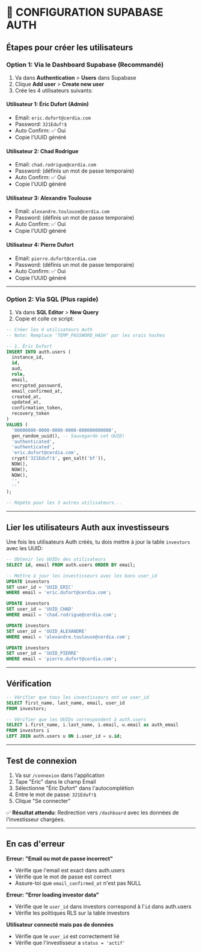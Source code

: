 # 🔐 CONFIGURATION SUPABASE AUTH

## Étapes pour créer les utilisateurs

### Option 1: Via le Dashboard Supabase (Recommandé)

1. Va dans **Authentication** > **Users** dans Supabase
2. Clique **Add user** > **Create new user**
3. Crée les 4 utilisateurs suivants:

#### Utilisateur 1: Éric Dufort (Admin)
- Email: `eric.dufort@cerdia.com`
- Password: `321Eduf!$`
- Auto Confirm: ✅ Oui
- Copie l'UUID généré

#### Utilisateur 2: Chad Rodrigue
- Email: `chad.rodrigue@cerdia.com`
- Password: (définis un mot de passe temporaire)
- Auto Confirm: ✅ Oui
- Copie l'UUID généré

#### Utilisateur 3: Alexandre Toulouse
- Email: `alexandre.toulouse@cerdia.com`
- Password: (définis un mot de passe temporaire)
- Auto Confirm: ✅ Oui
- Copie l'UUID généré

#### Utilisateur 4: Pierre Dufort
- Email: `pierre.dufort@cerdia.com`
- Password: (définis un mot de passe temporaire)
- Auto Confirm: ✅ Oui
- Copie l'UUID généré

---

### Option 2: Via SQL (Plus rapide)

1. Va dans **SQL Editor** > **New Query**
2. Copie et colle ce script:

```sql
-- Créer les 4 utilisateurs Auth
-- Note: Remplace 'TEMP_PASSWORD_HASH' par les vrais hashes

-- 1. Éric Dufort
INSERT INTO auth.users (
  instance_id,
  id,
  aud,
  role,
  email,
  encrypted_password,
  email_confirmed_at,
  created_at,
  updated_at,
  confirmation_token,
  recovery_token
)
VALUES (
  '00000000-0000-0000-0000-000000000000',
  gen_random_uuid(), -- Sauvegarde cet UUID!
  'authenticated',
  'authenticated',
  'eric.dufort@cerdia.com',
  crypt('321Eduf!$', gen_salt('bf')),
  NOW(),
  NOW(),
  NOW(),
  '',
  ''
);

-- Répète pour les 3 autres utilisateurs...
```

---

## Lier les utilisateurs Auth aux investisseurs

Une fois les utilisateurs Auth créés, tu dois mettre à jour la table `investors` avec les UUID:

```sql
-- Obtenir les UUIDs des utilisateurs
SELECT id, email FROM auth.users ORDER BY email;

-- Mettre à jour les investisseurs avec les bons user_id
UPDATE investors
SET user_id = 'UUID_ERIC'
WHERE email = 'eric.dufort@cerdia.com';

UPDATE investors
SET user_id = 'UUID_CHAD'
WHERE email = 'chad.rodrigue@cerdia.com';

UPDATE investors
SET user_id = 'UUID_ALEXANDRE'
WHERE email = 'alexandre.toulouse@cerdia.com';

UPDATE investors
SET user_id = 'UUID_PIERRE'
WHERE email = 'pierre.dufort@cerdia.com';
```

---

## Vérification

```sql
-- Vérifier que tous les investisseurs ont un user_id
SELECT first_name, last_name, email, user_id
FROM investors;

-- Vérifier que les UUIDs correspondent à auth.users
SELECT i.first_name, i.last_name, i.email, u.email as auth_email
FROM investors i
LEFT JOIN auth.users u ON i.user_id = u.id;
```

---

## Test de connexion

1. Va sur `/connexion` dans l'application
2. Tape "Eric" dans le champ Email
3. Sélectionne "Éric Dufort" dans l'autocomplétion
4. Entre le mot de passe: `321Eduf!$`
5. Clique "Se connecter"

✅ **Résultat attendu**: Redirection vers `/dashboard` avec les données de l'investisseur chargées.

---

## En cas d'erreur

**Erreur: "Email ou mot de passe incorrect"**
- Vérifie que l'email est exact dans auth.users
- Vérifie que le mot de passe est correct
- Assure-toi que `email_confirmed_at` n'est pas NULL

**Erreur: "Error loading investor data"**
- Vérifie que le `user_id` dans investors correspond à l'`id` dans auth.users
- Vérifie les politiques RLS sur la table investors

**Utilisateur connecté mais pas de données**
- Vérifie que le `user_id` est correctement lié
- Vérifie que l'investisseur a `status = 'actif'`
